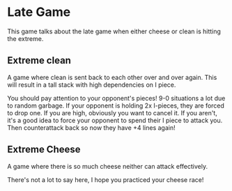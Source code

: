 # Late Game
This game talks about the late game when either cheese or clean is hitting the extreme.

## Extreme clean
A game where clean is sent back to each other over and over again. This will result in a tall stack with high dependencies on I piece.

You should pay attention to your opponent's pieces! 9-0 situations a lot due to random garbage. If your opponent is holding 2x I-pieces, they are forced to drop one.
If you are high, obviously you want to cancel it.
If you aren't, it's a good idea to force your opponent to spend their I piece to attack you. Then counterattack back so now they have +4 lines again!

## Extreme Cheese
A game where there is so much cheese neither can attack effectively.

There's not a lot to say here, I hope you practiced your cheese race! 